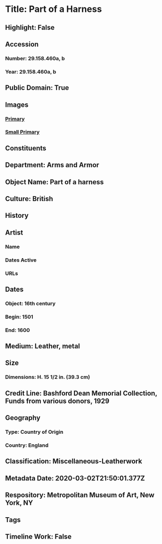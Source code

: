 # Title: Part of a Harness
## Highlight: False
## Accession
### Number: 29.158.460a, b
### Year: 29.158.460a, b
## Public Domain: True
## Images
### [Primary](https://images.metmuseum.org/CRDImages/aa/original/DP165965.jpg)
### [Small Primary](https://images.metmuseum.org/CRDImages/aa/web-large/DP165965.jpg)
## Constituents
## Department: Arms and Armor
## Object Name: Part of a harness
## Culture: British
## History
## Artist
### Name
### Dates Active
### URLs
## Dates
### Object: 16th century
### Begin: 1501
### End: 1600
## Medium: Leather, metal
## Size
### Dimensions: H. 15 1/2 in. (39.3 cm)
## Credit Line: Bashford Dean Memorial Collection, Funds from various donors, 1929
## Geography
### Type: Country of Origin
### Country: England
## Classification: Miscellaneous-Leatherwork
## Metadata Date: 2020-03-02T21:50:01.377Z
## Respository: Metropolitan Museum of Art, New York, NY
## Tags
## Timeline Work: False